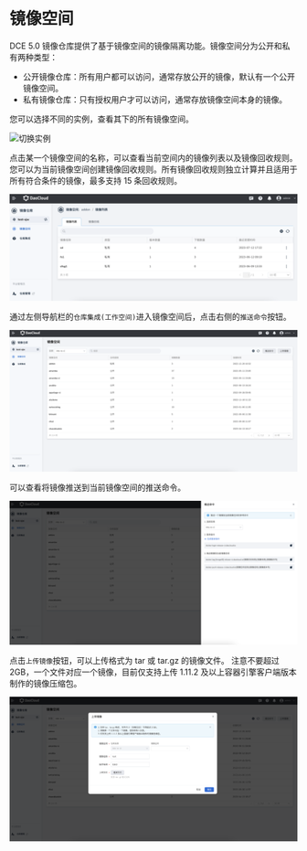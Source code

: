 # 镜像空间

DCE 5.0 镜像仓库提供了基于镜像空间的镜像隔离功能。镜像空间分为公开和私有两种类型：

- 公开镜像仓库：所有用户都可以访问，通常存放公开的镜像，默认有一个公开镜像空间。
- 私有镜像仓库：只有授权用户才可以访问，通常存放镜像空间本身的镜像。

您可以选择不同的实例，查看其下的所有镜像空间。

![切换实例](https://docs.daocloud.io/daocloud-docs-images/docs/zh/docs/kangaroo/images/space01.png)

点击某一个镜像空间的名称，可以查看当前空间内的镜像列表以及镜像回收规则。
您可以为当前镜像空间创建镜像回收规则。所有镜像回收规则独立计算并且适用于所有符合条件的镜像，最多支持 15 条回收规则。

![镜像空间包含什么](../images/space02.png)

通过左侧导航栏的`仓库集成(工作空间)`进入镜像空间后，点击右侧的`推送命令`按钮。

![按钮](../images/push-cmd01.png)

可以查看将镜像推送到当前镜像空间的推送命令。

![推送命令](../images/push-cmd02.png)

点击`上传镜像`按钮，可以上传格式为 tar 或 tar.gz 的镜像文件。
注意不要超过 2GB，一个文件对应一个镜像，目前仅支持上传 1.11.2 及以上容器引擎客户端版本制作的镜像压缩包。

![上传镜像](../images/push-cmd03.png)
